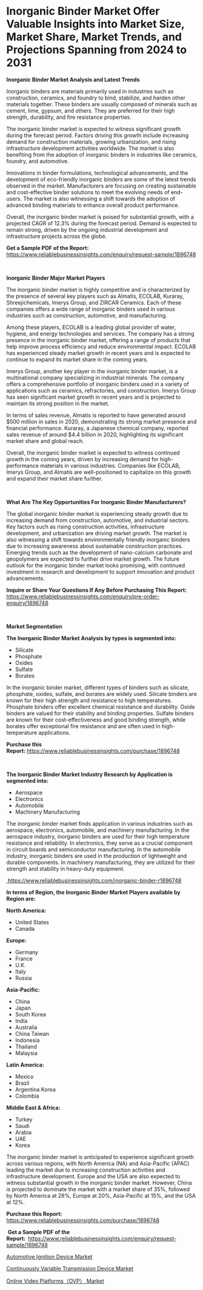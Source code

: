 <p><h1>Inorganic Binder Market Offer Valuable Insights into Market Size, Market Share, Market Trends, and Projections Spanning from 2024 to 2031</h1></p><p><strong>Inorganic Binder Market Analysis and Latest Trends</strong></p>
<p><p>Inorganic binders are materials primarily used in industries such as construction, ceramics, and foundry to bind, stabilize, and harden other materials together. These binders are usually composed of minerals such as cement, lime, gypsum, and others. They are preferred for their high strength, durability, and fire resistance properties.</p><p>The inorganic binder market is expected to witness significant growth during the forecast period. Factors driving this growth include increasing demand for construction materials, growing urbanization, and rising infrastructure development activities worldwide. The market is also benefiting from the adoption of inorganic binders in industries like ceramics, foundry, and automotive.</p><p>Innovations in binder formulations, technological advancements, and the development of eco-friendly inorganic binders are some of the latest trends observed in the market. Manufacturers are focusing on creating sustainable and cost-effective binder solutions to meet the evolving needs of end-users. The market is also witnessing a shift towards the adoption of advanced binding materials to enhance overall product performance.</p><p>Overall, the inorganic binder market is poised for substantial growth, with a projected CAGR of 12.3% during the forecast period. Demand is expected to remain strong, driven by the ongoing industrial development and infrastructure projects across the globe.</p></p>
<p><strong>Get a Sample PDF of the Report:&nbsp;</strong> <a href="https://www.reliablebusinessinsights.com/enquiry/request-sample/1896748">https://www.reliablebusinessinsights.com/enquiry/request-sample/1896748</a></p>
<p>&nbsp;</p>
<p><strong>Inorganic Binder Major Market Players</strong></p>
<p><p>The inorganic binder market is highly competitive and is characterized by the presence of several key players such as Almatis, ECOLAB, Kuraray, Shreejichemicals, Imerys Group, and ZIRCAR Ceramics. Each of these companies offers a wide range of inorganic binders used in various industries such as construction, automotive, and manufacturing.</p><p>Among these players, ECOLAB is a leading global provider of water, hygiene, and energy technologies and services. The company has a strong presence in the inorganic binder market, offering a range of products that help improve process efficiency and reduce environmental impact. ECOLAB has experienced steady market growth in recent years and is expected to continue to expand its market share in the coming years.</p><p>Imerys Group, another key player in the inorganic binder market, is a multinational company specializing in industrial minerals. The company offers a comprehensive portfolio of inorganic binders used in a variety of applications such as ceramics, refractories, and construction. Imerys Group has seen significant market growth in recent years and is projected to maintain its strong position in the market.</p><p>In terms of sales revenue, Almatis is reported to have generated around $500 million in sales in 2020, demonstrating its strong market presence and financial performance. Kuraray, a Japanese chemical company, reported sales revenue of around $4.4 billion in 2020, highlighting its significant market share and global reach.</p><p>Overall, the inorganic binder market is expected to witness continued growth in the coming years, driven by increasing demand for high-performance materials in various industries. Companies like ECOLAB, Imerys Group, and Almatis are well-positioned to capitalize on this growth and expand their market share further.</p></p>
<p>&nbsp;</p>
<p><strong>What Are The Key Opportunities For Inorganic Binder Manufacturers?</strong></p>
<p><p>The global inorganic binder market is experiencing steady growth due to increasing demand from construction, automotive, and industrial sectors. Key factors such as rising construction activities, infrastructure development, and urbanization are driving market growth. The market is also witnessing a shift towards environmentally friendly inorganic binders due to increasing awareness about sustainable construction practices. Emerging trends such as the development of nano-calcium carbonate and geopolymers are expected to further drive market growth. The future outlook for the inorganic binder market looks promising, with continued investment in research and development to support innovation and product advancements.</p></p>
<p><strong>Inquire or Share Your Questions If Any Before Purchasing This Report:</strong> <a href="https://www.reliablebusinessinsights.com/enquiry/pre-order-enquiry/1896748">https://www.reliablebusinessinsights.com/enquiry/pre-order-enquiry/1896748</a></p>
<p>&nbsp;</p>
<p><strong>Market Segmentation</strong></p>
<p><strong>The Inorganic Binder Market Analysis by types is segmented into:</strong></p>
<p><ul><li>Silicate</li><li>Phosphate</li><li>Oxides</li><li>Sulfate</li><li>Borates</li></ul></p>
<p><p>In the inorganic binder market, different types of binders such as silicate, phosphate, oxides, sulfate, and borates are widely used. Silicate binders are known for their high strength and resistance to high temperatures. Phosphate binders offer excellent chemical resistance and durability. Oxide binders are valued for their stability and binding properties. Sulfate binders are known for their cost-effectiveness and good binding strength, while borates offer exceptional fire resistance and are often used in high-temperature applications.</p></p>
<p><strong>Purchase this Report:&nbsp;</strong><a href="https://www.reliablebusinessinsights.com/purchase/1896748">https://www.reliablebusinessinsights.com/purchase/1896748</a></p>
<p>&nbsp;</p>
<p><strong>The Inorganic Binder Market Industry Research by Application is segmented into:</strong></p>
<p><ul><li>Aerospace</li><li>Electronics</li><li>Automobile</li><li>Machinery Manufacturing</li></ul></p>
<p><p>The inorganic binder market finds application in various industries such as aerospace, electronics, automobile, and machinery manufacturing. In the aerospace industry, inorganic binders are used for their high temperature resistance and reliability. In electronics, they serve as a crucial component in circuit boards and semiconductor manufacturing. In the automobile industry, inorganic binders are used in the production of lightweight and durable components. In machinery manufacturing, they are utilized for their strength and stability in heavy-duty equipment.</p></p>
<p><a href="https://www.reliablebusinessinsights.com/inorganic-binder-r1896748">&nbsp;https://www.reliablebusinessinsights.com/inorganic-binder-r1896748</a></p>
<p><strong>In terms of Region, the Inorganic Binder Market Players available by Region are:</strong></p>
<p>
    <p> <strong> North America: </strong>
        <ul>
            <li>United States</li>
            <li>Canada</li>
        </ul>
        </p> 
    <p> <strong> Europe: </strong>
        <ul>
            <li>Germany</li>
            <li>France</li>
            <li>U.K.</li>
            <li>Italy</li>
            <li>Russia</li>
        </ul>
        </p> 
    <p> <strong> Asia-Pacific: </strong>
        <ul>
            <li>China</li>
            <li>Japan</li>
            <li>South Korea</li>
            <li>India</li>
            <li>Australia</li>
            <li>China Taiwan</li>
            <li>Indonesia</li>
            <li>Thailand</li>
            <li>Malaysia</li>
        </ul>
        </p> 
    <p> <strong> Latin America: </strong>
        <ul>
            <li>Mexico</li>
            <li>Brazil</li>
            <li>Argentina Korea</li>
            <li>Colombia</li>
        </ul>
        </p> 
    <p> <strong> Middle East & Africa: </strong>
        <ul>
            <li>Turkey</li>
            <li>Saudi</li>
            <li>Arabia</li>
            <li>UAE</li>
            <li>Korea</li>
        </ul>
    </p>
    </p>
<p><p>The inorganic binder market is anticipated to experience significant growth across various regions, with North America (NA) and Asia-Pacific (APAC) leading the market due to increasing construction activities and infrastructure development. Europe and the USA are also expected to witness substantial growth in the inorganic binder market. However, China is projected to dominate the market with a market share of 35%, followed by North America at 28%, Europe at 20%, Asia-Pacific at 15%, and the USA at 12%.</p></p>
<p><strong>Purchase this Report: </strong><a href="https://www.reliablebusinessinsights.com/purchase/1896748">https://www.reliablebusinessinsights.com/purchase/1896748</a></p>
<p>&nbsp;<strong>Get a Sample PDF of the Report:&nbsp;&nbsp;</strong><a href="https://www.reliablebusinessinsights.com/enquiry/request-sample/1896748">https://www.reliablebusinessinsights.com/enquiry/request-sample/1896748</a></p>
<p><strong></strong></p>
<p><p><a href="https://medium.com/@jewelmohr25/automotive-ignition-device-market-trends-and-analysis-opportunities-and-challenges-for-future-7c45b7f92d20">Automotive Ignition Device Market</a></p><p><a href="https://medium.com/@madw10245644/market-forecast-global-continuously-variable-transmission-device-trends-and-impact-analysis-2024-9880ecdbe459">Continuously Variable Transmission Device Market</a></p><p><a href="https://github.com/Angelnienowdseej3e45z3p8c/Market-Research-Report-List-3/blob/main/online-video-platformsovp-market.md">Online Video Platforms（OVP） Market</a></p></p>